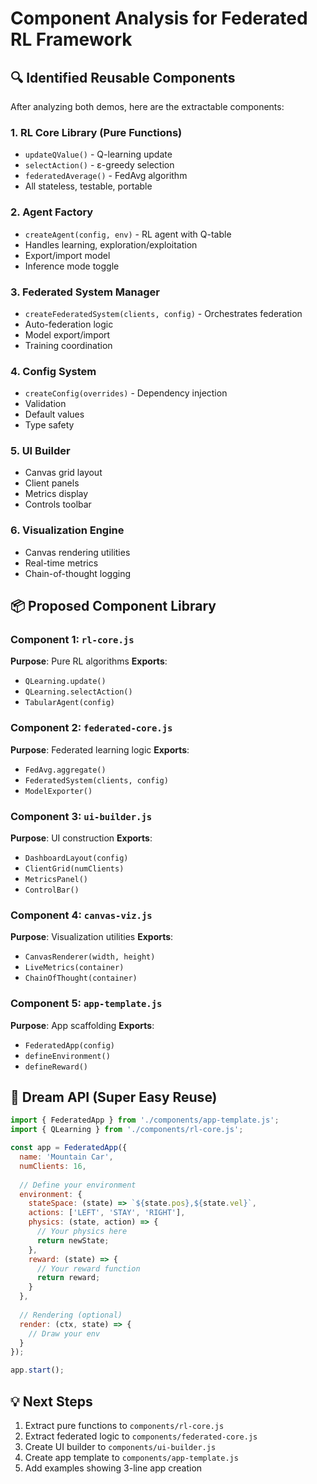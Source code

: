 # Component Analysis for Federated RL Framework

## 🔍 Identified Reusable Components

After analyzing both demos, here are the extractable components:

### 1. **RL Core Library** (Pure Functions)
- `updateQValue()` - Q-learning update
- `selectAction()` - ε-greedy selection
- `federatedAverage()` - FedAvg algorithm
- All stateless, testable, portable

### 2. **Agent Factory**
- `createAgent(config, env)` - RL agent with Q-table
- Handles learning, exploration/exploitation
- Export/import model
- Inference mode toggle

### 3. **Federated System Manager**
- `createFederatedSystem(clients, config)` - Orchestrates federation
- Auto-federation logic
- Model export/import
- Training coordination

### 4. **Config System**
- `createConfig(overrides)` - Dependency injection
- Validation
- Default values
- Type safety

### 5. **UI Builder**
- Canvas grid layout
- Client panels
- Metrics display
- Controls toolbar

### 6. **Visualization Engine**
- Canvas rendering utilities
- Real-time metrics
- Chain-of-thought logging

## 📦 Proposed Component Library

### Component 1: `rl-core.js`
**Purpose**: Pure RL algorithms
**Exports**:
- `QLearning.update()`
- `QLearning.selectAction()`
- `TabularAgent(config)`

### Component 2: `federated-core.js`
**Purpose**: Federated learning logic
**Exports**:
- `FedAvg.aggregate()`
- `FederatedSystem(clients, config)`
- `ModelExporter()`

### Component 3: `ui-builder.js`
**Purpose**: UI construction
**Exports**:
- `DashboardLayout(config)`
- `ClientGrid(numClients)`
- `MetricsPanel()`
- `ControlBar()`

### Component 4: `canvas-viz.js`
**Purpose**: Visualization utilities
**Exports**:
- `CanvasRenderer(width, height)`
- `LiveMetrics(container)`
- `ChainOfThought(container)`

### Component 5: `app-template.js`
**Purpose**: App scaffolding
**Exports**:
- `FederatedApp(config)`
- `defineEnvironment()`
- `defineReward()`

## 🎯 Dream API (Super Easy Reuse)

```javascript
import { FederatedApp } from './components/app-template.js';
import { QLearning } from './components/rl-core.js';

const app = FederatedApp({
  name: 'Mountain Car',
  numClients: 16,
  
  // Define your environment
  environment: {
    stateSpace: (state) => `${state.pos},${state.vel}`,
    actions: ['LEFT', 'STAY', 'RIGHT'],
    physics: (state, action) => {
      // Your physics here
      return newState;
    },
    reward: (state) => {
      // Your reward function
      return reward;
    }
  },
  
  // Rendering (optional)
  render: (ctx, state) => {
    // Draw your env
  }
});

app.start();
```

## 💡 Next Steps

1. Extract pure functions to `components/rl-core.js`
2. Extract federated logic to `components/federated-core.js`
3. Create UI builder to `components/ui-builder.js`
4. Create app template to `components/app-template.js`
5. Add examples showing 3-line app creation
